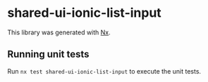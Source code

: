 # shared-ui-ionic-list-input

This library was generated with [Nx](https://nx.dev).

## Running unit tests

Run `nx test shared-ui-ionic-list-input` to execute the unit tests.
